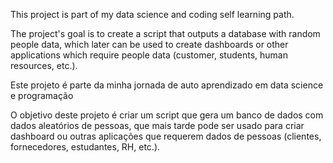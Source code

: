 This project is part of my data science and coding self learning path.

The project's goal is to create a script that outputs a database with random people data, which later can be used to create dashboards or other applications which require people data (customer, students, human resources, etc.).



Este projeto é parte da minha jornada de auto aprendizado em data science e programação

O objetivo deste projeto é criar um script que gera um banco de dados com dados aleatórios de pessoas, que mais tarde pode ser usado para criar dashboard ou outras aplicações que requerem dados de pessoas (clientes, fornecedores, estudantes, RH, etc.).